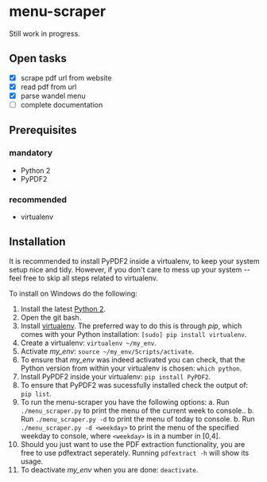 # menu-scraper

Still work in progress.

## Open tasks
- [x] scrape pdf url from website
- [x] read pdf from url
- [x] parse wandel menu
- [ ] complete documentation

## Prerequisites

### mandatory
- Python 2
- PyPDF2

### recommended
- virtualenv

## Installation

It is recommended to install PyPDF2 inside a virtualenv, to keep your system setup nice and tidy. However, if you don't care to mess up your system -- feel free to skip all steps related to virtualenv.

To install on Windows do the following:

1. Install the latest [Python 2](https://www.python.org/download/).
2. Open the git bash.
2. Install [virtualenv](https://virtualenv.pypa.io/en/stable/installation/). The preferred way to do this is through *pip*, which comes with your Python installation: `[sudo] pip install virtualenv`.
3. Create a virtualenv: `virtualenv ~/my_env`.
4. Activate *my_env*: `source ~/my_env/Scripts/activate`.
5. To ensure that *my_env* was indeed activated you can check, that the Python version from within your virtualenv is chosen: `which python`.
6. Install PyPDF2 inside your virtualenv: `pip install PyPDF2`.
7. To ensure that PyPDF2 was sucessfully installed check the output of: `pip list`.
8. To run the menu-scraper you have the following options:
  a. Run `./menu_scraper.py` to print the menu of the current week to console..
  b. Run `./menu_scraper.py -d` to print the menu of today to console.
  b. Run `./menu_scraper.py -d <weekday>` to print the menu of the specified weekday to console, where `<weekday>` is in a number in [0,4].
9. Should you just want to use the PDF extraction functionality, you are free to use pdfextract seperately. Running `pdfextract -h` will show its usage.
10. To deactivate *my_env* when you are done: `deactivate`.
